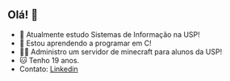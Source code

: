 ## Olá! 👋

<!--
**0Lima0/0Lima0** is a ✨ _special_ ✨ repository because its `README.md` (this file) appears on your GitHub profile.

- 🔭 Atualmente estudo Sistemas de Informação na USP!
- 🌱 Estou aprendendo a programar em C!
-->
- 🔭 Atualmente estudo Sistemas de Informação na USP!
- 🌱 Estou aprendendo a programar em C!
- 🐦‍🔥 Administro um servidor de minecraft para alunos da USP!
- 🐱 Tenho 19 anos.
- Contato: [Linkedin](https://www.linkedin.com/in/rafael-lima-3ba82a361/)

